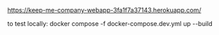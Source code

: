 https://keep-me-company-webapp-3fa1f7a37143.herokuapp.com/

to test locally: docker compose -f docker-compose.dev.yml up --build